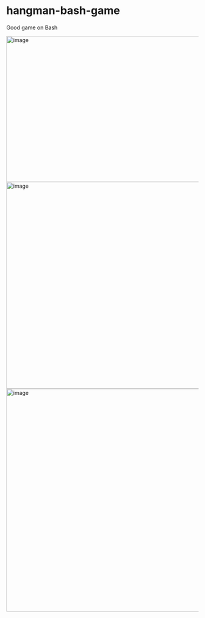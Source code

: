 # hangman-bash-game
Good game on Bash

<img width="1409" height="383" alt="image" src="https://github.com/user-attachments/assets/a67526df-ff5a-42f0-ab8f-f9c153abf8ef" />
<img width="505" height="543" alt="image" src="https://github.com/user-attachments/assets/3c0c6673-e3dc-4d2e-85f9-f8bc2515bfcb" />
<img width="538" height="585" alt="image" src="https://github.com/user-attachments/assets/b71fe1f6-62b6-4819-a0c2-d380cfb632a3" />


